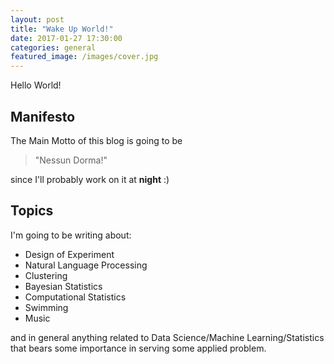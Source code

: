 ```yaml
---
layout: post
title: "Wake Up World!"
date: 2017-01-27 17:30:00
categories: general
featured_image: /images/cover.jpg
---
```


Hello World!

## Manifesto

The Main Motto of this blog is going to be

> "Nessun Dorma!"

since I'll probably work on it at **night** :)

## Topics

I'm going to be writing about:

- Design of Experiment
- Natural Language Processing
- Clustering
- Bayesian Statistics
- Computational Statistics
- Swimming
- Music


and in general anything related to Data Science/Machine Learning/Statistics that bears some importance in serving some applied problem.